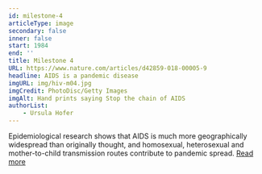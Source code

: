 ```yaml
---
id: milestone-4
articleType: image
secondary: false
inner: false
start: 1984 
end: ''
title: Milestone 4
URL: https://www.nature.com/articles/d42859-018-00005-9
headline: AIDS is a pandemic disease
imgURL: img/hiv-m04.jpg
imgCredit: PhotoDisc/Getty Images
imgAlt: Hand prints saying Stop the chain of AIDS
authorList:
    - Ursula Hofer
---
```

Epidemiological research shows that AIDS is much more geographically widespread than originally thought, and homosexual, heterosexual and mother-to-child transmission routes contribute to pandemic spread. <a href="https://www.nature.com/articles/d42859-018-00005-9">Read more</a>